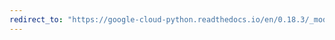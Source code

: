 ```yaml
---
redirect_to: "https://google-cloud-python.readthedocs.io/en/0.18.3/_modules/gcloud/dns/zone.html"
---
```

